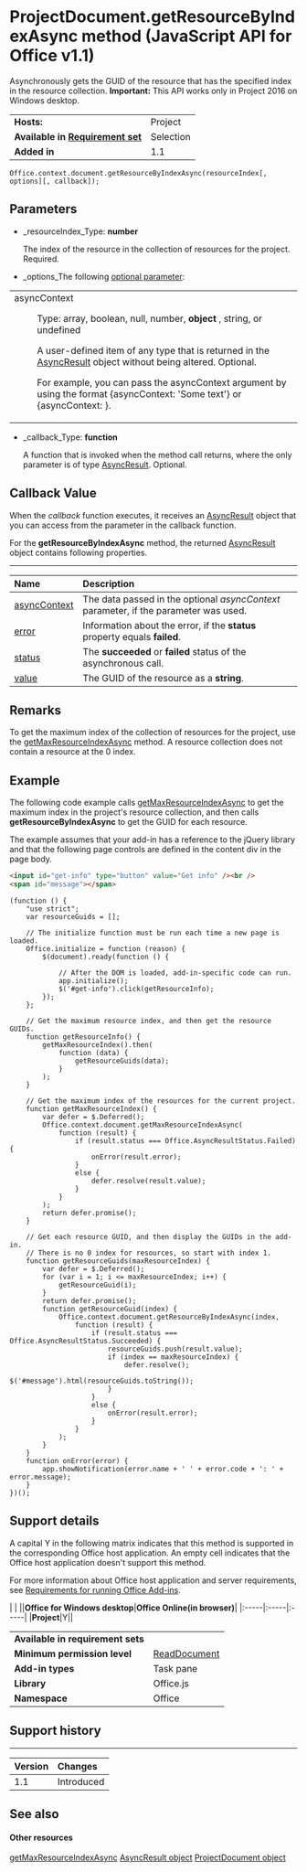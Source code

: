
# ProjectDocument.getResourceByIndexAsync method (JavaScript API for Office v1.1)
Asynchronously gets the GUID of the resource that has the specified index in the resource collection.
 **Important:** This API works only in Project 2016 on Windows desktop.

|||
|:-----|:-----|
|**Hosts:**|Project|
|**Available in [Requirement set](http://msdn.microsoft.com/library/6b6702f2-b0a5-46ab-a356-8dda897ca8ae%28Office.15%29.aspx)**|Selection|
|**Added in**|1.1|

```
Office.context.document.getResourceByIndexAsync(resourceIndex[, options][, callback]);
```


## Parameters


-  _resourceIndex_Type:  **number**
    
    The index of the resource in the collection of resources for the project. Required.
    
-  _options_The following [optional parameter](http://msdn.microsoft.com/library/7fe6bb42-3178-4d96-85f5-af5caea7b950%28Office.15%29.aspx#AsyncProgramming_OptionalParameters):
    
||
|:-----|
|<dl class="authored" xmlns:xlink="http://www.w3.org/1999/xlink" xmlns:mtps="http://msdn2.microsoft.com/mtps" xmlns:MSHelp="http://msdn.microsoft.com/mshelp" xmlns:mshelp="http://msdn.microsoft.com/mshelp" xmlns:ddue="http://ddue.schemas.microsoft.com/authoring/2003/5" xmlns:msxsl="urn:schemas-microsoft-com:xslt"><dt><span class="parameter" sdata="paramReference">asyncContext</span></dt><dd><p>Type: <span class="keyword">array</span>, <span class="keyword">boolean</span>, <span class="keyword">null</span>, <span class="keyword">number</span>, <b>object</b> , <span class="keyword">string</span>, or <span class="keyword">undefined</span></p><p>A user-defined item of any type that is returned in the <a href="540c114f-0398-425c-baf3-7363f2f6bc47.htm">AsyncResult</a> object without being altered. Optional.</p><p>For example, you can pass the <span class="parameter" sdata="paramReference">asyncContext</span> argument by using the format <span class="code">{asyncContext: 'Some text'}</span> or <span class="code">{asyncContext: <object>}</span>.</p></dd></dl>|
-  _callback_Type:  **function**
    
    A function that is invoked when the method call returns, where the only parameter is of type [AsyncResult](../reference/shared/asyncresult-object.md). Optional.
    

## Callback Value

When the  _callback_ function executes, it receives an [AsyncResult](../reference/shared/asyncresult-object.md) object that you can access from the parameter in the callback function.

For the  **getResourceByIndexAsync** method, the returned [AsyncResult](../reference/shared/asyncresult-object.md) object contains following properties.


****


|**Name**|**Description**|
|:-----|:-----|
|[asyncContext](../reference/shared/asyncresult/asynccontext-property.md)|The data passed in the optional  _asyncContext_ parameter, if the parameter was used.|
|[error](../reference/shared/asyncresult/error-property.md)|Information about the error, if the  **status** property equals **failed**.|
|[status](../reference/shared/asyncresult/status-property.md)|The  **succeeded** or **failed** status of the asynchronous call.|
|[value](../reference/shared/asyncresult/value-property.md)|The GUID of the resource as a  **string**.|

## Remarks

To get the maximum index of the collection of resources for the project, use the [getMaxResourceIndexAsync](../reference/shared/projectdocument/getmaxresourceindexasync-method.md) method. A resource collection does not contain a resource at the 0 index.


## Example

The following code example calls [getMaxResourceIndexAsync](../reference/shared/projectdocument/getmaxresourceindexasync-method.md) to get the maximum index in the project's resource collection, and then calls **getResourceByIndexAsync** to get the GUID for each resource.

The example assumes that your add-in has a reference to the jQuery library and that the following page controls are defined in the content div in the page body.




```HTML
<input id="get-info" type="button" value="Get info" /><br />
<span id="message"></span>
```




```
(function () {
    "use strict";
    var resourceGuids = [];

    // The initialize function must be run each time a new page is loaded.
    Office.initialize = function (reason) {
        $(document).ready(function () {

            // After the DOM is loaded, add-in-specific code can run.
            app.initialize();
            $('#get-info').click(getResourceInfo);
        });
    };

    // Get the maximum resource index, and then get the resource GUIDs.
    function getResourceInfo() {
        getMaxResourceIndex().then(
            function (data) {
                getResourceGuids(data);
            }
        );
    }

    // Get the maximum index of the resources for the current project.
    function getMaxResourceIndex() {
        var defer = $.Deferred();
        Office.context.document.getMaxResourceIndexAsync(
            function (result) {
                if (result.status === Office.AsyncResultStatus.Failed) {
                    onError(result.error);
                }
                else {
                    defer.resolve(result.value);
                }
            }
        );
        return defer.promise();
    }

    // Get each resource GUID, and then display the GUIDs in the add-in.
    // There is no 0 index for resources, so start with index 1.
    function getResourceGuids(maxResourceIndex) {
        var defer = $.Deferred();
        for (var i = 1; i <= maxResourceIndex; i++) {
            getResourceGuid(i);
        }
        return defer.promise();
        function getResourceGuid(index) {
            Office.context.document.getResourceByIndexAsync(index,
                function (result) {
                    if (result.status === Office.AsyncResultStatus.Succeeded) {
                        resourceGuids.push(result.value);
                        if (index == maxResourceIndex) {
                            defer.resolve();
                            $('#message').html(resourceGuids.toString());
                        }
                    }
                    else {
                        onError(result.error);
                    }
                }
            );
        }
    }
    function onError(error) {
        app.showNotification(error.name + ' ' + error.code + ': ' + error.message);
    }
})();
```


## Support details
<a name="bk_support"> </a>

A capital Y in the following matrix indicates that this method is supported in the corresponding Office host application. An empty cell indicates that the Office host application doesn't support this method.

For more information about Office host application and server requirements, see [Requirements for running Office Add-ins](http://msdn.microsoft.com/library/67340567-bb9a-498c-96d3-3f52f28c16bc%28Office.15%29.aspx).


|
|
||**Office for Windows desktop**|**Office Online(in browser)**|
|:-----|:-----|:-----|
|**Project**|Y||

|||
|:-----|:-----|
|**Available in requirement sets**||
|**Minimum permission level**|[ReadDocument](http://msdn.microsoft.com/library/da2efadc-4ebf-45fe-be39-397ac1eb1dbd%28Office.15%29.aspx)|
|**Add-in types**|Task pane|
|**Library**|Office.js|
|**Namespace**|Office|

## Support history
<a name="bk_history"> </a>


****


|**Version**|**Changes**|
|:-----|:-----|
|1.1|Introduced|

## See also
<a name="bk_history"> </a>


#### Other resources


[getMaxResourceIndexAsync](../reference/shared/projectdocument/getmaxresourceindexasync-method.md)
[AsyncResult object](../reference/shared/asyncresult-object.md)
[ProjectDocument object](../reference/shared/projectdocument/projectdocument-object.md)
